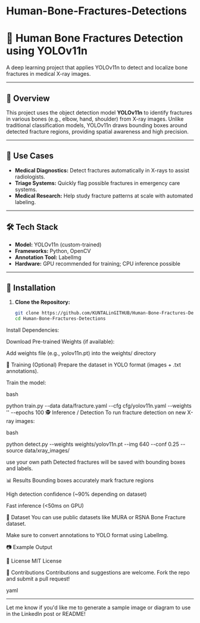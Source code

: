 # Human-Bone-Fractures-Detections




# 🦴 Human Bone Fractures Detection using YOLOv11n

A deep learning project that applies YOLOv11n to detect and localize bone fractures in medical X-ray images.

---

## 📖 Overview

This project uses the object detection model **YOLOv11n** to identify fractures in various bones (e.g., elbow, hand, shoulder) from X-ray images. Unlike traditional classification models, YOLOv11n draws bounding boxes around detected fracture regions, providing spatial awareness and high precision.

---

## 🧠 Use Cases

- **Medical Diagnostics:** Detect fractures automatically in X-rays to assist radiologists.
- **Triage Systems:** Quickly flag possible fractures in emergency care systems.
- **Medical Research:** Help study fracture patterns at scale with automated labeling.

---

## 🛠️ Tech Stack

- **Model:** YOLOv11n (custom-trained)
- **Frameworks:** Python, OpenCV
- **Annotation Tool:** LabelImg
- **Hardware:** GPU recommended for training; CPU inference possible

---

## 🚀 Installation

1. **Clone the Repository:**
   ```bash
   git clone https://github.com/KUNTALinGITHUB/Human-Bone-Fractures-Detections.git
   cd Human-Bone-Fractures-Detections
Install Dependencies:


Download Pre-trained Weights (if available):

Add weights file (e.g., yolov11n.pt) into the weights/ directory

🧪 Training (Optional)
Prepare the dataset in YOLO format (images + .txt annotations).

Train the model:

bash

python train.py --data data/fracture.yaml --cfg cfg/yolov11n.yaml --weights '' --epochs 100
🕵️ Inference / Detection
To run fracture detection on new X-ray images:

bash

python detect.py --weights weights/yolov11n.pt --img 640 --conf 0.25 --source data/xray_images/

use your own path
Detected fractures will be saved with bounding boxes and labels.

📊 Results
Bounding boxes accurately mark fracture regions

High detection confidence (~90% depending on dataset)

Fast inference (<50ms on GPU)

🧾 Dataset
You can use public datasets like MURA or RSNA Bone Fracture dataset.

Make sure to convert annotations to YOLO format using LabelImg.

📷 Example Output

📜 License
MIT License

🤝 Contributions
Contributions and suggestions are welcome. Fork the repo and submit a pull request!

yaml


---

Let me know if you'd like me to generate a sample image or diagram to use in the LinkedIn post or README!



